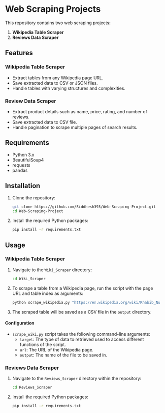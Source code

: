 # Web Scraping Projects

This repository contains two web scraping projects:
1. **Wikipedia Table Scraper**
2. **Reviews Data Scraper**

## Features

### Wikipedia Table Scraper

- Extract tables from any Wikipedia page URL.
- Save extracted data to CSV or JSON files.
- Handle tables with varying structures and complexities.

### Review Data Scraper

- Extract product details such as name, price, rating, and number of reviews.
- Save extracted data to CSV file.
- Handle pagination to scrape multiple pages of search results.

## Requirements

- Python 3.x
- BeautifulSoup4
- requests
- pandas

## Installation

1. Clone the repository:

    ```bash
    git clone https://github.com/Siddhesh393/Web-Scraping-Project.git
    cd Web-Scraping-Project
    ```

2. Install the required Python packages:

    ```bash
    pip install -r requirements.txt
    ```

## Usage

### Wikipedia Table Scraper

1. Navigate to the `Wiki_Scraper` directory:

    ```bash
    cd Wiki_Scraper
    ```

2. To scrape a table from a Wikipedia page, run the script with the page URL and table index as arguments:

    ```bash
    python scrape_wikipedia.py "https://en.wikipedia.org/wiki/Khabib_Nurmagomedov" 0
    ```

3. The scraped table will be saved as a CSV file in the `output` directory.

#### Configuration

- `scrape_wiki.py` script takes the following command-line arguments:
  - `target`: The type of data to retrieved used to access different functions of the script.
  - `url`: The URL of the Wikipedia page.
  - `output`: The name of the file to be saved in.


### Reviews Data Scraper

1. Navigate to the `Reviews_Scraper` directory within the repository:

    ```bash
    cd Reviews_Scraper
    ```

2. Install the required Python packages:

    ```bash
    pip install -r requirements.txt
    ```




